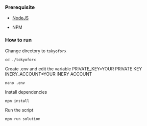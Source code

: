 ### Prerequisite

- [NodeJS](https://nodejs.org/en/)

- NPM



### How to run

Change directory to ```tokyoforx```

```shell
cd ./tokyoforx
```

Create .env and edit the variable
PRIVATE_KEY=YOUR PRIVATE KEY
INERY_ACCOUNT=YOUR INERY ACCOUNT

```shell
nano .env
```

Install dependencies

```shell
npm install
```

Run the script

```
npm run solution
```
